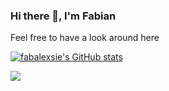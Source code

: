 ### Hi there 👋, I'm Fabian

Feel free to have a look around here

[![fabalexsie's GitHub stats](https://github-readme-stats.vercel.app/api?username=fabalexsie&count_private=true&show_icons=true&bg_color=30,e96443,904e95&text_color=ffffff&title_color=ffffff&icon_color=ffffff&hide_border=true)](https://github.com/anuraghazra/github-readme-stats)

![](https://komarev.com/ghpvc/?username=fabalexsie-test&color=red&style=flat-square)

<!--
**fabalexsie/fabalexsie** is a ✨ _special_ ✨ repository because its `README.md` (this file) appears on your GitHub profile.

Here are some ideas to get you started:

- 🔭 I’m currently working on ...
- 🌱 I’m currently learning ...
- 👯 I’m looking to collaborate on ...
- 🤔 I’m looking for help with ...
- 💬 Ask me about ...
- 📫 How to reach me: ...
- 😄 Pronouns: ...
- ⚡ Fun fact: ...
-->
